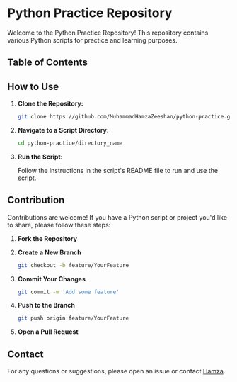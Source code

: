 # Python Practice Repository

Welcome to the Python Practice Repository! This repository contains various Python scripts for practice and learning purposes.

## Table of Contents

## How to Use

1. **Clone the Repository:**

    ```bash
    git clone https://github.com/MuhammadHamzaZeeshan/python-practice.git
    ```

2. **Navigate to a Script Directory:**

    ```bash
    cd python-practice/directory_name
    ```

3. **Run the Script:**

    Follow the instructions in the script's README file to run and use the script.


## Contribution

Contributions are welcome! If you have a Python script or project you'd like to share, please follow these steps:

1. **Fork the Repository**

2. **Create a New Branch**

    ```bash
    git checkout -b feature/YourFeature
    ```

3. **Commit Your Changes**

    ```bash
    git commit -m 'Add some feature'
    ```

4. **Push to the Branch**

    ```bash
    git push origin feature/YourFeature
    ```

5. **Open a Pull Request**


## Contact

For any questions or suggestions, please open an issue or contact [Hamza](mailto:hamzazeeshan675@gmail.com).
